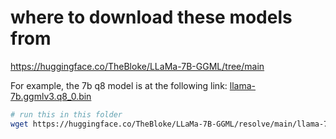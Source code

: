 # where to download these models from
https://huggingface.co/TheBloke/LLaMa-7B-GGML/tree/main


For example, the 7b q8 model is at the following link:
[llama-7b.ggmlv3.q8_0.bin](https://huggingface.co/TheBloke/LLaMa-7B-GGML/resolve/main/llama-7b.ggmlv3.q8_0.bin)


```bash
# run this in this folder
wget https://huggingface.co/TheBloke/LLaMa-7B-GGML/resolve/main/llama-7b.ggmlv3.q8_0.bin
```
